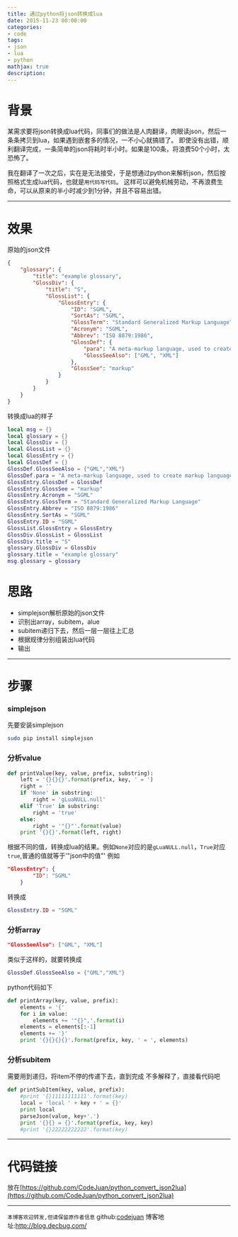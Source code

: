 ```yaml
---
title: 通过python将json转换成lua
date: 2015-11-23 00:00:00
categories:
- code
tags: 
- json
- lua
- python
mathjax: true
description: 
---
```


# 背景

某需求要将json转换成lua代码，同事们的做法是人肉翻译，肉眼读json，然后一条条拷贝到lua，如果遇到嵌套多的情况，一不小心就搞错了。
即使没有出错，顺利翻译完成，一条简单的json将耗时半小时。如果是100条，将浪费50个小时，太恐怖了。

我在翻译了一次之后，实在是无法接受，于是想通过python来解析json，然后按照格式生成lua代码，也就是`用代码写代码`。
这样可以避免机械劳动，不再浪费生命，可以从原来的半小时减少到1分钟，并且不容易出错。


<!--more-->

--------------------------------------------------------------

# 效果
原始的json文件
```json
{
    "glossary": {
        "title": "example glossary",
		"GlossDiv": {
            "title": "S",
			"GlossList": {
                "GlossEntry": {
                    "ID": "SGML",
					"SortAs": "SGML",
					"GlossTerm": "Standard Generalized Markup Language",
					"Acronym": "SGML",
					"Abbrev": "ISO 8879:1986",
					"GlossDef": {
                        "para": "A meta-markup language, used to create markup languages such as DocBook.",
						"GlossSeeAlso": ["GML", "XML"]
                    },
					"GlossSee": "markup"
                }
            }
        }
    }
}
```

转换成lua的样子
```lua
local msg = {}
local glossary = {}
local GlossDiv = {}
local GlossList = {}
local GlossEntry = {}
local GlossDef = {}
GlossDef.GlossSeeAlso = {"GML","XML"}
GlossDef.para = "A meta-markup language, used to create markup languages such as DocBook."
GlossEntry.GlossDef = GlossDef
GlossEntry.GlossSee = "markup"
GlossEntry.Acronym = "SGML"
GlossEntry.GlossTerm = "Standard Generalized Markup Language"
GlossEntry.Abbrev = "ISO 8879:1986"
GlossEntry.SortAs = "SGML"
GlossEntry.ID = "SGML"
GlossList.GlossEntry = GlossEntry
GlossDiv.GlossList = GlossList
GlossDiv.title = "S"
glossary.GlossDiv = GlossDiv
glossary.title = "example glossary"
msg.glossary = glossary

```


# 思路
- simplejson解析原始的json文件
- 识别出array，subitem，alue
- subitem递归下去，然后一层一层往上汇总
- 根据规律分别组装出lua代码
- 输出

-----------------------------

# 步骤

### simplejson
先要安装simplejson

```sh
sudo pip install simplejson
```

### 分析value
```python
def printValue(key, value, prefix, substring):
    left = '{}{}{}'.format(prefix, key, ' = ')
    right = ''
    if 'None' in substring:
        right = 'gLuaNULL.null'
    elif 'True' in substring:
        right = 'true'
    else:
        right = '"{}"'.format(value)
    print '{}{}'.format(left, right)
```
根据不同的值，转换成lua的结果。例如`None`对应的是`gLuaNULL.null`，`True`对应`true`,普通的值就等于'"json中的值"'
例如
```json
"GlossEntry": {
		"ID": "SGML"
	}
```
转换成
```lua
GlossEntry.ID = "SGML"
```

### 分析array
```json
"GlossSeeAlso": ["GML", "XML"]
```
类似于这样的，就要转换成
```lua
GlossDef.GlossSeeAlso = {"GML","XML"}
```

python代码如下
```python
def printArray(key, value, prefix):
    elements = '{'
    for i in value:
        elements += '"{}",'.format(i)
    elements = elements[:-1]
    elements += '}'
    print '{}{}{}{}'.format(prefix, key, ' = ', elements)
```

### 分析subitem
需要用到递归，将item不停的传递下去，直到完成
不多解释了，直接看代码吧
```python
def printSubItem(key, value, prefix):
    #print '{}11111111111'.format(key)
    local = 'local ' + key + ' = {}'
    print local
    parseJson(value, key+'.')
    print '{}{} = {}'.format(prefix, key, key)
    #print '{}22222222222'.format(key)
```

-----------------------------------

# 代码链接
放在[https://github.com/CodeJuan/python_convert_json2lua](https://github.com/CodeJuan/python_convert_json2lua)




----------------------------

`本博客欢迎转发,但请保留原作者信息`
github:[codejuan](https://github.com/CodeJuan)
博客地址:http://blog.decbug.com/

